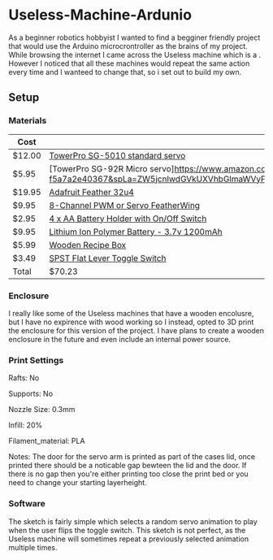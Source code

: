 # Useless-Machine-Ardunio
As a beginner robotics hobbyist I wanted to find a begginer friendly project that would use the Arduino microcrontroller as the brains of my project. While browsing the internet I came across the Useless machine which is a . However I noticed that all these machines would repeat the same action every time and I wanteed to change that, so i set out to build my own. 


## Setup

### Materials 

Cost   | Name 
------ | ---- 
$12.00 | [TowerPro SG-5010 standard servo](https://www.adafruit.com/product/155)               |
$5.95  | [TowerPro SG-92R Micro servo]https://www.amazon.com/dp/B07RMDNDK3/ref=sspa_dk_detail_4?psc=1&pd_rd_i=B07RMDNDK3&pd_rd_w=ifi9y&pf_rd_p=48d372c1-f7e1-4b8b-9d02-4bd86f5158c5&pd_rd_wg=4R2Zo&pf_rd_r=82HE2ZAYYDRVE1D3H2QW&pd_rd_r=9593cce8-0df1-47fa-84f7-f5a7a2e40367&spLa=ZW5jcnlwdGVkUXVhbGlmaWVyPUEyM0hCVDdJWlAxU0QxJmVuY3J5cHRlZElkPUEwODUyNDczMjlSNzAzQlRMVFA2WSZlbmNyeXB0ZWRBZElkPUEwMjM4MDE2MVVSTzlCWlgySlozRCZ3aWRnZXROYW1lPXNwX2RldGFpbCZhY3Rpb249Y2xpY2tSZWRpcmVjdCZkb05vdExvZ0NsaWNrPXRydWU=                   |
$19.95 | [Adafruit Feather 32u4](https://www.adafruit.com/products/2771)                       |
$9.95  | [8-Channel PWM or Servo FeatherWing](https://www.adafruit.com/products/2928)          |
$2.95  | [4 x AA Battery Holder with On/Off Switch](https://www.adafruit.com/products/830)     |
$9.95  | [Lithium Ion Polymer Battery - 3.7v 1200mAh](https://www.adafruit.com/products/258)   |
$5.99  | [Wooden Recipe Box](http://www.michaels.com/artminds-wooden-recipe-box/10397769.html) | 
$3.49  | [SPST Flat Lever Toggle Switch](https://www.radioshack.com/products/spst-6amp-lever)  | 
Total  | $70.23                                                                                |

### Enclosure 

I really like some of the Useless machines that have a wooden encolusre, but I have no expirence with wood working so I instead, opted to 3D print the enclosure for this version of the project. I have plans to create a wooden enclosure in the future and even include an internal power source.  

### Print Settings
Rafts:
No

Supports:
No

Nozzle Size:
0.3mm

Infill:
20%

Filament_material:
PLA

Notes:
The door for the servo arm is printed as part of the cases lid, once printed there should be a noticable gap bewteen the lid and the door. If there is no gap then you're either printing too close the print bed or you need to change your starting layerheight. 


### Software

The sketch is fairly simple which selects a random servo animation to play when the user flips the toggle switch. This sketch is not perfect, as the Useless machine will sometimes repeat a previously selected animation multiple times.
